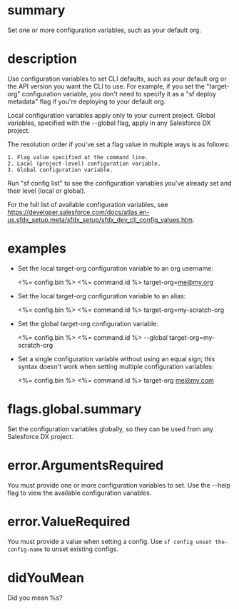 # summary

Set one or more configuration variables, such as your default org.

# description

Use configuration variables to set CLI defaults, such as your default org or the API version you want the CLI to use. For example, if you set the "target-org" configuration variable, you don't need to specify it as a "sf deploy metadata" flag if you're deploying to your default org.

Local configuration variables apply only to your current project. Global variables, specified with the --global flag, apply in any Salesforce DX project.

The resolution order if you've set a flag value in multiple ways is as follows:

    1. Flag value specified at the command line.
    2. Local (project-level) configuration variable.
    3. Global configuration variable.

Run "sf config list" to see the configuration variables you've already set and their level (local or global).

For the full list of available configuration variables, see https://developer.salesforce.com/docs/atlas.en-us.sfdx_setup.meta/sfdx_setup/sfdx_dev_cli_config_values.htm.

# examples

- Set the local target-org configuration variable to an org username:

  <%= config.bin %> <%= command.id %> target-org=me@my.org

- Set the local target-org configuration variable to an alias:

  <%= config.bin %> <%= command.id %> target-org=my-scratch-org

- Set the global target-org configuration variable:

  <%= config.bin %> <%= command.id %> --global target-org=my-scratch-org

- Set a single configuration variable without using an equal sign; this syntax doesn't work when setting multiple configuration variables:

  <%= config.bin %> <%= command.id %> target-org me@my.com

# flags.global.summary

Set the configuration variables globally, so they can be used from any Salesforce DX project.

# error.ArgumentsRequired

You must provide one or more configuration variables to set. Use the --help flag to view the available configuration variables.

# error.ValueRequired

You must provide a value when setting a config. Use `sf config unset the-config-name` to unset existing configs.

# didYouMean

Did you mean %s?
